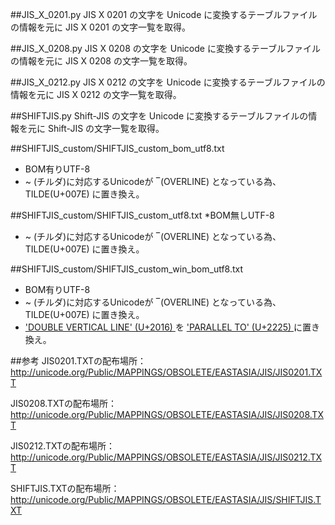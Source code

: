 ##JIS_X_0201.py
 JIS X 0201 の文字を Unicode に変換するテーブルファイルの情報を元に JIS X 0201 の文字一覧を取得。

##JIS_X_0208.py
 JIS X 0208 の文字を Unicode に変換するテーブルファイルの情報を元に JIS X 0208 の文字一覧を取得。

##JIS_X_0212.py
 JIS X 0212 の文字を Unicode に変換するテーブルファイルの情報を元に JIS X 0212 の文字一覧を取得。

##SHIFTJIS.py
 Shift-JIS の文字を Unicode に変換するテーブルファイルの情報を元に Shift-JIS の文字一覧を取得。

##SHIFTJIS_custom/SHIFTJIS_custom_bom_utf8.txt
* BOM有りUTF-8
* ~ (チルダ)に対応するUnicodeが &#x203e;(OVERLINE) となっている為、 TILDE(U+007E) に置き換え。

##SHIFTJIS_custom/SHIFTJIS_custom_utf8.txt
*BOM無しUTF-8
* ~ (チルダ)に対応するUnicodeが &#x203e;(OVERLINE) となっている為、 TILDE(U+007E) に置き換え。

##SHIFTJIS_custom/SHIFTJIS_custom_win_bom_utf8.txt
* BOM有りUTF-8
* ~ (チルダ)に対応するUnicodeが &#x203e;(OVERLINE) となっている為、 TILDE(U+007E) に置き換え。
* ['DOUBLE VERTICAL LINE' (U+2016) ](http://www.fileformat.info/info/unicode/char/2016/index.htm)を ['PARALLEL TO' (U+2225) ](http://www.fileformat.info/info/unicode/char/2225/index.htm)に置き換え。


##参考
JIS0201.TXTの配布場所：<http://unicode.org/Public/MAPPINGS/OBSOLETE/EASTASIA/JIS/JIS0201.TXT>

JIS0208.TXTの配布場所：<http://unicode.org/Public/MAPPINGS/OBSOLETE/EASTASIA/JIS/JIS0208.TXT>

JIS0212.TXTの配布場所：<http://unicode.org/Public/MAPPINGS/OBSOLETE/EASTASIA/JIS/JIS0212.TXT>

SHIFTJIS.TXTの配布場所：<http://unicode.org/Public/MAPPINGS/OBSOLETE/EASTASIA/JIS/SHIFTJIS.TXT>